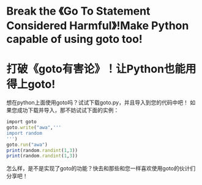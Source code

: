 # Break the 《Go To Statement Considered Harmful》!Make Python capable of using goto too!
# 打破《goto有害论》！让Python也能用得上goto!
想在python上面使用goto吗？试试下载goto.py，并且导入到您的代码中吧！
如果您成功下载并导入，那不妨试试下面的实例：
```ruby
import goto
goto.write("awa",'''
import random
''')
goto.run("awa")
print(random.randint(1,3))
print(random.randint(1,3))
```
怎么样，是不是实现了goto的功能？快去和那些和您一样喜欢使用goto的伙计们分享吧！
